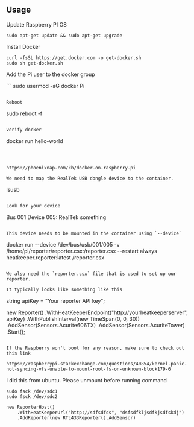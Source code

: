 ## Usage

Update Raspberry PI OS

```
sudo apt-get update && sudo apt-get upgrade
```

Install Docker

```
curl -fsSL https://get.docker.com -o get-docker.sh
sudo sh get-docker.sh
```

Add the Pi user to the docker group

´´´
sudo usermod -aG docker Pi

```

Reboot

```

sudo reboot -f

```

verify docker
```

docker run hello-world

```



https://phoenixnap.com/kb/docker-on-raspberry-pi

We need to map the RealTek USB dongle device to the container.

```

lsusb

```

Look for your device

```

Bus 001 Device 005: RealTek something

```

This device needs to be mounted in the container using `--device`

```

docker run --device /dev/bus/usb/001/005 -v /home/pi/reporter/reporter.csx:/reporter.csx --restart always heatkeeper.reporter:latest /reporter.csx

```

We also need the `reporter.csx` file that is used to set up our reporter.

It typically looks like something like this

```

string apiKey = "Your reporter API key";

new Reporter()
.WithHeatKeeperEndpoint("http://yourheatkeeperserver", apiKey)
.WithPublishInterval(new TimeSpan(0, 0, 30))
.AddSensor(Sensors.Acurite606TX)
.AddSensor(Sensors.AcuriteTower)
.Start();

```

If the Raspberry won't boot for any reason, make sure to check out this link

https://raspberrypi.stackexchange.com/questions/40854/kernel-panic-not-syncing-vfs-unable-to-mount-root-fs-on-unknown-block179-6
```

I did this from ubuntu. Please unmount before running command

```
sudo fsck /dev/sdc1
sudo fsck /dev/sdc2
```

```
new ReporterHost()
	.WithHeatKeeperUrl("http://sdfsdfds", "dsfsdfkljsdfkjsdfskdj")
	.AddReporter(new RTL433Reporter().AddSensor)

```
